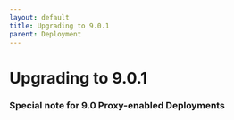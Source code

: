 ```yaml
---
layout: default
title: Upgrading to 9.0.1
parent: Deployment
---
```


# Upgrading to 9.0.1


### Special note for 9.0 Proxy-enabled Deployments
